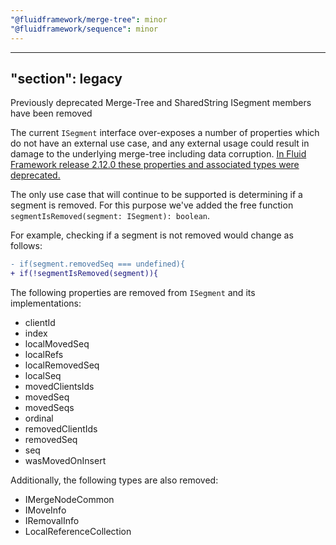 ```yaml
---
"@fluidframework/merge-tree": minor
"@fluidframework/sequence": minor
---
```

---
"section": legacy
---

Previously deprecated Merge-Tree and SharedString ISegment members have been removed

The current `ISegment` interface over-exposes a number of properties which do not have an external use case, and any external usage could result in damage to the underlying merge-tree including data corruption.
[In Fluid Framework release 2.12.0 these properties and associated types were deprecated.](https://github.com/microsoft/FluidFramework/releases/tag/client_v2.12.0#user-content-merge-tree-and-sharedstring-isegment-deprecations-23323)

The only use case that will continue to be supported is determining if a segment is removed. For this purpose we've added the free function `segmentIsRemoved(segment: ISegment): boolean`.

For example, checking if a segment is not removed would change as follows:

```diff
- if(segment.removedSeq === undefined){
+ if(!segmentIsRemoved(segment)){
```

The following properties are removed from `ISegment` and its implementations:

- clientId
- index
- localMovedSeq
- localRefs
- localRemovedSeq
- localSeq
- movedClientsIds
- movedSeq
- movedSeqs
- ordinal
- removedClientIds
- removedSeq
- seq
- wasMovedOnInsert

Additionally, the following types are also removed:

- IMergeNodeCommon
- IMoveInfo
- IRemovalInfo
- LocalReferenceCollection
